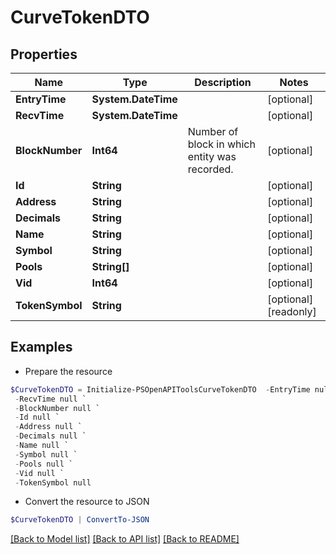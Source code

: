 # CurveTokenDTO
## Properties

Name | Type | Description | Notes
------------ | ------------- | ------------- | -------------
**EntryTime** | **System.DateTime** |  | [optional] 
**RecvTime** | **System.DateTime** |  | [optional] 
**BlockNumber** | **Int64** | Number of block in which entity was recorded. | [optional] 
**Id** | **String** |  | [optional] 
**Address** | **String** |  | [optional] 
**Decimals** | **String** |  | [optional] 
**Name** | **String** |  | [optional] 
**Symbol** | **String** |  | [optional] 
**Pools** | **String[]** |  | [optional] 
**Vid** | **Int64** |  | [optional] 
**TokenSymbol** | **String** |  | [optional] [readonly] 

## Examples

- Prepare the resource
```powershell
$CurveTokenDTO = Initialize-PSOpenAPIToolsCurveTokenDTO  -EntryTime null `
 -RecvTime null `
 -BlockNumber null `
 -Id null `
 -Address null `
 -Decimals null `
 -Name null `
 -Symbol null `
 -Pools null `
 -Vid null `
 -TokenSymbol null
```

- Convert the resource to JSON
```powershell
$CurveTokenDTO | ConvertTo-JSON
```

[[Back to Model list]](../README.md#documentation-for-models) [[Back to API list]](../README.md#documentation-for-api-endpoints) [[Back to README]](../README.md)


